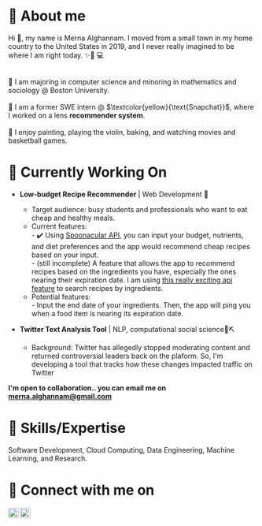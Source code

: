 # 👩 About me

Hi 👋, my name is Merna Alghannam. I moved from a small town in my home country to the United States in 2019, and I never really imagined to be where I am right today. ✨👩 💻 <br><br>

🏫 I am majoring in computer science and minoring in mathematics and sociology @ Boston University. <br><br>
💼 I am a former SWE intern @ $\textcolor{yellow}{\text{Snapchat}}$, where I worked on a lens **recommender system**. <br><br>
💆 I enjoy painting, playing the violin, baking, and watching movies and basketball games. 
<br>
# 🚀 Currently Working On
- **Low-budget Recipe Recommender** | Web Development 📝 <br>
   - Target audience: busy students and professionals who want to eat cheap and healthy meals. 
   - Current features: <br>
         - ✔️ Using [Spoonacular API](https://spoonacular.com/food-api/docs#Ingredient-Search), you can input your budget, nutrients, and diet preferences and the app would recommend cheap recipes based on your input. <br>
         - (still incomplete) A feature that allows the app to recommend recipes based on the ingredients you have, especially the ones nearing their expiration date. I am using [this really exciting api feature](https://spoonacular.com/food-api/docs#Search-Recipes-by-Ingredients) to search recipes by ingredients.
   - Potential features: <br>
         - Input the end date of your ingredients. Then, the app will ping you when a food item is nearing its expiration date.<br>

 - **Twitter Text Analysis Tool** | NLP, computational social science📜⛏️ <br>
   - Background: Twitter has allegedly stopped moderating content and returned controversial leaders back on the plaform. So, I'm developing a tool that tracks how these changes impacted traffic on Twitter

**I'm open to collaboration.. you can email me on merna.alghannam@gmail.com** <br>
            
# 💼 Skills/Expertise 

Software Development, Cloud Computing, Data Engineering, Machine Learning, and Research. <br>

# 🤝 Connect with me on
<a href="https://www.linkedin.com/in/merna-alghannam-a71163165/"><img align="left" src="https://raw.githubusercontent.com/yushi1007/yushi1007/main/images/linkedin.svg" alt="Yu Shi | LinkedIn" width="21px"/></a>
<a href="https://www.instagram.com/merna.__.al/"><img align="left" src="https://raw.githubusercontent.com/yushi1007/yushi1007/main/images/instagram.svg" alt="Yu Shi | Instagram" width="21px"/></a>
